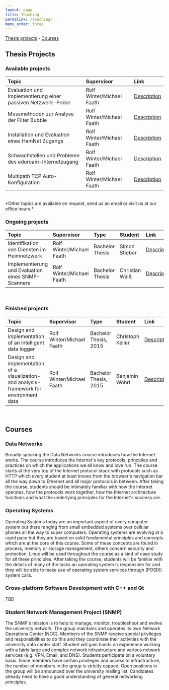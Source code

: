 ```yaml
---
layout: page
title: Teaching 
permalink: /teaching/
menu_order: three
--- 
```


[Thesis projects](#thesis) - [Courses](#courses)

## <a name="thesis"></a>Thesis Projects

### <a name="available"></a>Available projects

| Topic | Supervisor | Link |
|:----- |:---------- |:---- |
| Evaluation und Implementierung einer passiven Netzwerk-Probe | Rolf Winter/Michael Faath | [Description](/docs/passive_probe.pdf) |
| Messmethoden zur Analyse der Filter Bubble | Rolf Winter/Michael Faath | [Description](/docs/filter_bubble.pdf) |
| Installation und Evaluation eines HamNet Zugangs | Rolf Winter/Michael Faath | [Description](/docs/hamnet.pdf) |
| Schwachstellen und Probleme des eduroam-Internetzugang | Rolf Winter/Michael Faath | [Description](/docs/eduroam.pdf) |
| Multipath TCP Auto-Konfiguration | Rolf Winter/Michael Faath | [Description](/docs/mptcp.pdf) |

<br>
*Other topics are available on request, send us an email or visit us at our office hours.*

### <a name="ongoing"></a>Ongoing projects

| Topic | Supervisor | Type | Student | Link |
|:----- |:---------- |:---- |:------- |:---- |
| Identifikation von Diensten im Heimnetzwerk | Rolf Winter/Michael Faath | Bachelor Thesis	| Simon Stieber | [Description](/docs/home_nets.pdf) | 
| Implementierung und Evaluation eines SNMP-Scanners | Rolf Winter/Michael Faath | Bachelor Thesis | Christian Weiß | [Description](/docs/snmp_scanner.pdf) |

<br>

### <a name="finished"></a>Finished projects

| Topic | Supervisor | Type | Student | Link |
|:----- |:---------- |:---- |:------- |:---- |
| Design and implementation of an intelligent data logger | Rolf Winter/Michael Faath | Bachelor Thesis, 2015	| Christoph Keller | [Description](/docs/sensor_platform.pdf) | 
| Design and implementation of a visualization- and analysis-framework for environment data | Rolf Winter/Michael Faath | Bachelor Thesis, 2015 | Benjamin Wöhrl | [Description](/docs/sensor_platform.pdf) |

<br>

## <a name="courses"></a>Courses

### Data Networks

Broadly speaking the Data Networks course introduces how the Internet works. The course introduces the Internet's key protocols, principles and practices on which the applications we all know and love run. The course starts at the very top of the Internet protocol stack with protocols such as HTTP which every student at least knows from the browser's navigation bar all the way down to Ethernet and all major protocols in between. After taking the course, students should be intimately familiar with how the Internet operates, how the protocols work together, how the Internet architecture functions and what the underlying principles for the Internet's success are.

### Operating Systems

Operating Systems today are an important aspect of every computer system out there ranging from small embedded systems over cellular phones all the way to super computers. Operating systems are evolving at a rapid pace but they are based on solid fundamental principles and concepts which are at the core of this course. Some of these concepts are found in process, memory or storage management, others concern security and protection. Linux will be used throughout the course as a kind of case study for all these principles. After taking the course, students will be familiar with the details of many of the tasks an operating system is responsible for and they will be able to make use of operating system services through (POSIX) system calls.

### Cross-platform Software Development with C++ and Qt

TBD

### Student Network Management Project (SNMP)

The SNMP's mission is to help to manage, monitor, troubleshoot and evolve the university network. The group maintains and operates its own Network Operations Center (NOC). Members of the SNMP receive special privileges and responsibilities to do this and they coordinate their activities with the university data center staff. Student will gain hands on experience working with a fairly large and complex network infrastructure and various network services (e.g. VPN, Email, and DNS). Students participate on a voluntary basis. Since members have certain privileges and access to infrastructure, the number of members in the group is strictly capped. Open positions in the group will be announced over the university mailing list. Candidates already need to have a good understanding of general networking principles.

